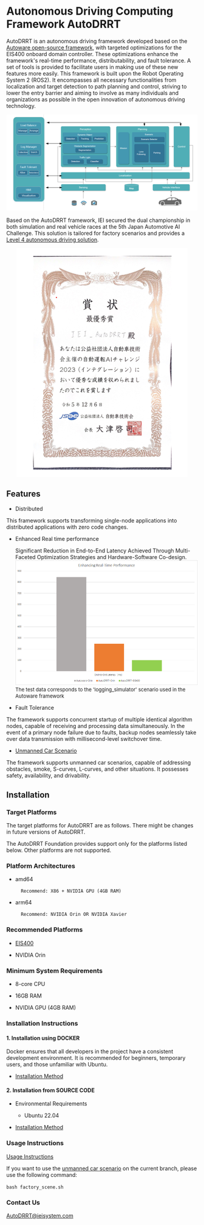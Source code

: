# Autonomous Driving Computing Framework AutoDRRT
AutoDRRT is an autonomous driving framework developed based on the [Autoware open-source framework](https://github.com/autowarefoundation/autoware/tree/main), with targeted optimizations for the EIS400 onboard domain controller. These optimizations enhance the framework's real-time performance, distributability, and fault tolerance. A set of tools is provided to facilitate users in making use of these new features more easily. This framework is built upon the Robot Operating System 2 (ROS2). It encompasses all necessary functionalities from localization and target detection to path planning and control, striving to lower the entry barrier and aiming to involve as many individuals and organizations as possible in the open innovation of autonomous driving technology.

![avatar](./docs/imgs/Architecture_Diagram_en.png)

Based on the AutoDRRT framework, IEI secured the dual championship in both simulation and real vehicle races at the 5th Japan Automotive AI Challenge. This solution is tailored for factory scenarios and provides a [Level 4 autonomous driving solution](../../tree/factory_scene).
<div align=center>
  <img src="./docs/imgs/award.png" width="450" height="600">
</div>


## Features

- Distributed

This framework supports transforming single-node applications into distributed applications with zero code changes.

- Enhanced Real time performance
  
  Significant Reduction in End-to-End Latency Achieved Through Multi-Faceted Optimization Strategies and Hardware-Software Co-design.
  ![avatar](./docs/imgs/Real_time_performance.png)
  <span style="font-size: small;">The test data corresponds to the 'logging_simulator' scenario used in the Autoware framework</span>



- Fault Tolerance

The framework supports concurrent startup of multiple identical algorithm nodes, capable of receiving and processing data simultaneously. In the event of a primary node failure due to faults, backup nodes seamlessly take over data transmission with millisecond-level switchover time.

- [Unmanned Car Scenario](../../tree/factory_scene)

The framework supports unmanned car scenarios, capable of addressing obstacles, smoke, S-curves, L-curves, and other situations.  It possesses safety, availability, and drivability. 



## Installation

### Target Platforms

The target platforms for AutoDRRT are as follows. There might be changes in future versions of AutoDRRT.

The AutoDRRT Foundation provides support only for the platforms listed below. Other platforms are not supported.

### Platform Architectures

- amd64

        Recommend: X86 + NVIDIA GPU (4GB RAM)

- arm64

        Recommend: NVIDIA Orin OR NVIDIA Xavier

### Recommended Platforms

- [EIS400](./docs/en/EIS400.md)

- NVIDIA Orin

### Minimum System Requirements

- 8-core CPU

- 16GB RAM

- NVIDIA GPU (4GB RAM)

### Installation Instructions

#### 1. Installation using DOCKER

 Docker ensures that all developers in the project have a consistent development environment. It is recommended for beginners, temporary users, and those unfamiliar with Ubuntu.

- [Installation Method](./docs/en/docker_Installation.md)

#### 2. Installation from SOURCE CODE

  - Environmental Requirements

    - Ubuntu 22.04

- [Installation Method](./docs/en/source_Installation.md)

### Usage Instructions

[Usage Instructions](./docs/en/tutorials.md)

If you want to use the [unmanned car scenario](../../tree/factory_scene) on the current branch, please use the following command:

```bash factory_scene.sh```


### Contact Us
[AutoDRRT@ieisystem.com](AutoDRRT@ieisystem.com)
